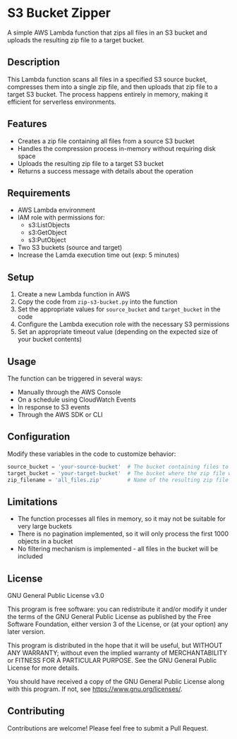 # S3 Bucket Zipper

A simple AWS Lambda function that zips all files in an S3 bucket and uploads the resulting zip file to a target bucket.

## Description

This Lambda function scans all files in a specified S3 source bucket, compresses them into a single zip file, and then uploads that zip file to a target S3 bucket. The process happens entirely in memory, making it efficient for serverless environments.

## Features

- Creates a zip file containing all files from a source S3 bucket
- Handles the compression process in-memory without requiring disk space
- Uploads the resulting zip file to a target S3 bucket
- Returns a success message with details about the operation

## Requirements

- AWS Lambda environment
- IAM role with permissions for:
  - s3:ListObjects
  - s3:GetObject
  - s3:PutObject
- Two S3 buckets (source and target)
- Increase the Lamda execution time out (exp: 5 minutes)

## Setup

1. Create a new Lambda function in AWS
2. Copy the code from `zip-s3-bucket.py` into the function
3. Set the appropriate values for `source_bucket` and `target_bucket` in the code
4. Configure the Lambda execution role with the necessary S3 permissions
5. Set an appropriate timeout value (depending on the expected size of your bucket contents)

## Usage

The function can be triggered in several ways:

- Manually through the AWS Console
- On a schedule using CloudWatch Events
- In response to S3 events
- Through the AWS SDK or CLI

## Configuration

Modify these variables in the code to customize behavior:

```python
source_bucket = 'your-source-bucket'  # The bucket containing files to zip
target_bucket = 'your-target-bucket'  # The bucket where the zip file will be stored
zip_filename = 'all_files.zip'        # Name of the resulting zip file
```

## Limitations

- The function processes all files in memory, so it may not be suitable for very large buckets
- There is no pagination implemented, so it will only process the first 1000 objects in a bucket
- No filtering mechanism is implemented - all files in the bucket will be included

## License

GNU General Public License v3.0

This program is free software: you can redistribute it and/or modify it under the terms of the GNU General Public License as published by the Free Software Foundation, either version 3 of the License, or (at your option) any later version.

This program is distributed in the hope that it will be useful, but WITHOUT ANY WARRANTY; without even the implied warranty of MERCHANTABILITY or FITNESS FOR A PARTICULAR PURPOSE. See the GNU General Public License for more details.

You should have received a copy of the GNU General Public License along with this program. If not, see https://www.gnu.org/licenses/.

## Contributing

Contributions are welcome! Please feel free to submit a Pull Request.
